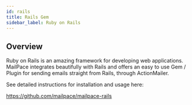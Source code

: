```yaml
---
id: rails
title: Rails Gem
sidebar_label: Ruby on Rails
---
```


## Overview

Ruby on Rails is an amazing framework for developing web applications. MailPace integrates beautifully with Rails and offers an easy to use Gem / Plugin for sending emails straight from Rails, through ActionMailer.

See detailed instructions for installation and usage here:

https://github.com/mailpace/mailpace-rails